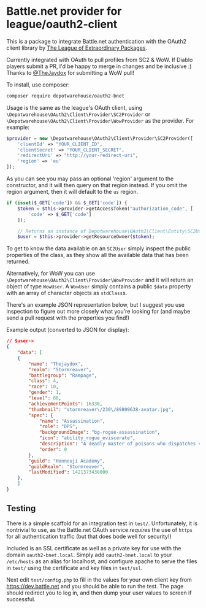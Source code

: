 # Battle.net provider for league/oauth2-client

This is a package to integrate Battle.net authentication with the OAuth2 client library by
[The League of Extraordinary Packages](https://github.com/thephpleague/oauth2-client).

Currently integrated with OAuth to pull profiles from SC2 & WoW. If Diablo players submit
a PR, I'd be happy to merge in changes and be inclusive :) Thanks to [@TheJaydox](https://github.com/TheJaydox)
for submitting a WoW pull!

To install, use composer:

```bash
composer require depotwarehouse/oauth2-bnet
```

Usage is the same as the league's OAuth client, using `\Depotwarehouse\OAuth2\Client\Provider\SC2Provider` or
`\Depotwarehouse\OAuth2\Client\Provider\WowProvider` as the provider.
For example:

```php
$provider = new \Depotwarehouse\OAuth2\Client\Provider\SC2Provider([
    'clientId' => "YOUR_CLIENT_ID",
    'clientSecret' => "YOUR_CLIENT_SECRET",
    'redirectUri' => "http://your-redirect-uri",
    'region' => 'eu'
]);
```
As you can see you may pass an optional 'region' argument to the constructor, and it will then query on that region
instead. If you omit the region argument, then it will default to the `us` region.

```php
if (isset($_GET['code']) && $_GET['code']) {
    $token = $this->provider->getAccessToken("authorization_code", [
        'code' => $_GET['code']
    ]);

    // Returns an instance of Depotwarehouse\OAuth2\Client\Entity\SC2User
    $user = $this->provider->getResourceOwner($token);
```

To get to know the data available on an `SC2User` simply inspect the public properties of the class, as they show all the
available data that has been returned.

Alternatively, for WoW you can use `\Depotwarehouse\OAuth2\Client\Provider\WowProvider` and it will return an object of
type `WowUser`. A `WowUser` simply contains a public `$data` property with an array of character objects as `stdClass`s.

There's an example JSON representation below, but I suggest you use inspection to figure out more closely what you're
looking for (and maybe send a pull request with the properties you find!)

Example output (converted to JSON for display):
```json
// $user->
{
    "data": [
    {
        "name": "Thejaydox",
        "realm": "Stormreaver",
        "battlegroup": "Rampage",
        "class": 4,
        "race": 10,
        "gender": 1,
        "level": 88,
        "achievementPoints": 16330,
        "thumbnail": "stormreaver\/230\/89809638-avatar.jpg",
        "spec": {
            "name": "Assassination",
            "role": "DPS",
            "backgroundImage": "bg-rogue-assassination",
            "icon": "ability_rogue_eviscerate",
            "description": "A deadly master of poisons who dispatches victims with vicious dagger strikes.",
            "order": 0
        },
        "guild": "Honnouji Academy",
        "guildRealm": "Stormreaver",
        "lastModified": 1421373438000
    },
    ]
}
```

Testing
--------

There is a simple scaffold for an integration test in `test/`. Unfortunately, it is nontrivial to use, as
the Battle.net OAuth service *requires* the use of `https` for all authentication traffic (but that does bode well for 
security!)

Included is an SSL certificate as well as a private key for use with the domain `oauth2-bnet.local`. Simply add `oauth2-bnet.local`
to your `/etc/hosts` as an alias for localhost, and configure apache to serve the files in `test/` using the certificate
and key files in `test/ssl`.

Next edit `test/config.php` to fill in the values for your own client key from https://dev.battle.net and you should be able
to run the test. The page should redirect you to log in, and then dump your user values to screen if successful.
